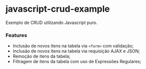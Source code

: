 # javascript-crud-example
Exemplo de CRUD utilizando Javascript puro.

### Features
- Inclusão de novos itens na tabela via ```<form>``` com validação;
- Inclusão de novos itens na tabela via requisição AJAX e JSON;
- Remoção de itens da tabela;
- Filtragem de itens da tabela com uso de Expressões Regulares;
